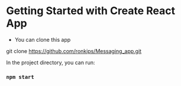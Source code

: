 # Getting Started with Create React App

- You can clone this app 

git clone https://github.com/ronkips/Messaging_app.git

In the project directory, you can run:

### `npm start`

